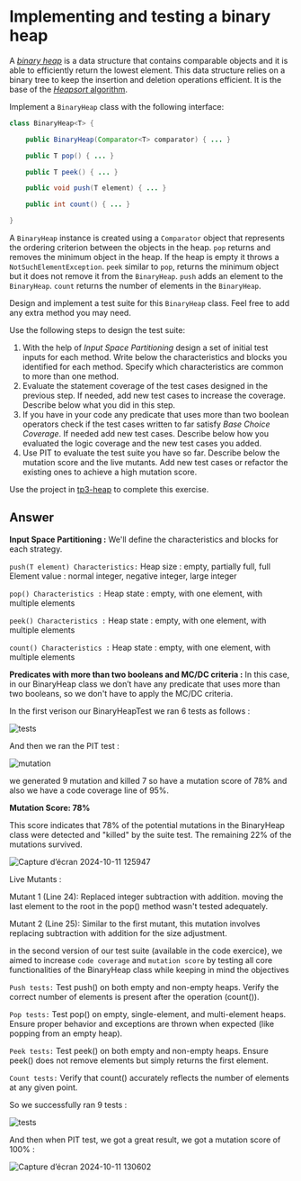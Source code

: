 # Implementing and testing a binary heap

A [*binary heap*](https://en.wikipedia.org/wiki/Binary_heap) is a data structure that contains comparable objects and it is able to efficiently return the lowest element.
This data structure relies on a binary tree to keep the insertion and deletion operations efficient. It is the base of the [*Heapsort* algorithm](https://en.wikipedia.org/wiki/Heapsort).

Implement a `BinaryHeap` class with the following interface:

```java
class BinaryHeap<T> {

    public BinaryHeap(Comparator<T> comparator) { ... }

    public T pop() { ... }

    public T peek() { ... }

    public void push(T element) { ... }

    public int count() { ... }

}
```

A `BinaryHeap` instance is created using a `Comparator` object that represents the ordering criterion between the objects in the heap.
`pop` returns and removes the minimum object in the heap. If the heap is empty it throws a `NotSuchElementException`.
`peek` similar to `pop`, returns the minimum object but it does not remove it from the `BinaryHeap`.
`push` adds an element to the `BinaryHeap`.
`count` returns the number of elements in the `BinaryHeap`.

Design and implement a test suite for this `BinaryHeap` class.
Feel free to add any extra method you may need.

Use the following steps to design the test suite:

1. With the help of *Input Space Partitioning* design a set of initial test inputs for each method. Write below the characteristics and blocks you identified for each method. Specify which characteristics are common to more than one method.
2. Evaluate the statement coverage of the test cases designed in the previous step. If needed, add new test cases to increase the coverage. Describe below what you did in this step.
3. If you have in your code any predicate that uses more than two boolean operators check if the test cases written to far satisfy *Base Choice Coverage*. If needed add new test cases. Describe below how you evaluated the logic coverage and the new test cases you added.
4. Use PIT to evaluate the test suite you have so far. Describe below the mutation score and the live mutants. Add new test cases or refactor the existing ones to achieve a high mutation score.

Use the project in [tp3-heap](../code/tp3-heap) to complete this exercise.

## Answer

**Input Space Partitioning :**
We'll define the characteristics and blocks for each strategy. 

`push(T element) Characteristics:` 
Heap size : empty, partially full, full 
Element value : normal integer, negative integer, large integer 

`pop() Characteristics :`
Heap state : empty, with one element, with multiple elements 

`peek() Characteristics :`
Heap state : empty, with one element, with multiple elements 

`count() Characteristics :`
Heap state : empty, with one element, with multiple elements

**Predicates with more than two booleans and MC/DC criteria :** 
In this case, in our BinaryHeap class we don’t have any predicate that uses more than two booleans, so we don't have to apply the MC/DC criteria.

In the first verison our BinaryHeapTest we ran 6 tests as follows : 

![tests](https://github.com/user-attachments/assets/d8e36d23-925b-44c0-abe0-828082fd1403)

And then we ran the PIT test : 

![mutation](https://github.com/user-attachments/assets/1561ad23-8923-4c59-9a35-8ff397483436)

we generated 9 mutation and killed 7 so have a mutation score of 78% and also we have a code coverage line of 95%.

**Mutation Score: 78%**

This score indicates that 78% of the potential mutations in the BinaryHeap class were detected and "killed" by the suite test. The remaining 22% of the mutations survived.

![Capture d’écran 2024-10-11 125947](https://github.com/user-attachments/assets/9f2f4c6f-c589-4e7e-aa91-c3379dc27ffd)


Live Mutants : 

Mutant 1 (Line 24): Replaced integer subtraction with addition. moving the last element to the root in the pop() method wasn't tested adequately.

Mutant 2 (Line 25): Similar to the first mutant, this mutation involves replacing subtraction with addition for the size adjustment.


in the second version of our test suite (available in the code exercice), we aimed to increase `code coverage` and `mutation score` by testing all core functionalities of the BinaryHeap class while keeping in mind the objectives

`Push tests:`
Test push() on both empty and non-empty heaps.
Verify the correct number of elements is present after the operation (count()).

`Pop tests:`
Test pop() on empty, single-element, and multi-element heaps.
Ensure proper behavior and exceptions are thrown when expected (like popping from an empty heap).

`Peek tests:`
Test peek() on both empty and non-empty heaps.
Ensure peek() does not remove elements but simply returns the first element.

`Count tests:`
Verify that count() accurately reflects the number of elements at any given point.

So we successfully ran 9 tests :

![tests](https://github.com/user-attachments/assets/5c5b4459-e76c-49fc-a887-2b2d1a43ff52)

And then when PIT test, we got a great result, we got a mutation score of 100% :

![Capture d’écran 2024-10-11 130602](https://github.com/user-attachments/assets/ad8f53de-05dc-45b3-98b8-581884b31ec7)







